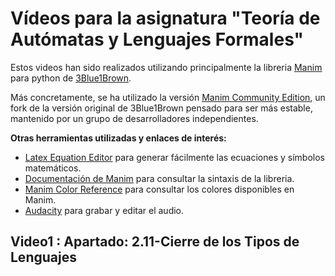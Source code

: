 # Vídeos para la asignatura "Teoría de Autómatas y Lenguajes Formales"

Estos videos han sido realizados utilizando principalmente la libreria [Manim](https://github.com/3b1b/manim) para python de [3Blue1Brown](https://www.youtube.com/channel/UCYO_jab_esuFRV4b17AJtAw).

Más concretamente, se ha utilizado la versión [Manim Community Edition](https://github.com/ManimCommunity/manim/), un fork de la versión original de 3Blue1Brown pensado para ser más estable, mantenido por un grupo de desarrolladores independientes.

**Otras herramientas utilizadas y enlaces de interés:**

- [Latex Equation Editor](https://latexeditor.lagrida.com/) para generar fácilmente las ecuaciones y símbolos matemáticos.
- [Documentación de Manim](https://docs.manim.community/en/stable/reference.html) para consultar la sintaxis de la libreria.
- [Manim Color Reference](https://docs.manim.community/en/stable/reference/manim.utils.color.Colors.html) para consultar los colores disponibles en Manim.
- [Audacity](https://www.audacityteam.org/) para grabar y editar el audio.

## Video1 : Apartado: 2.11-Cierre de los Tipos de Lenguajes
